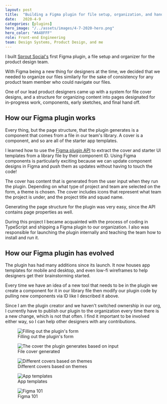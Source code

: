 ```yaml
---
layout: post
title:  "Building a Figma plugin for file setup, organization, and hand off"
date:   2020-4-9  
categories: [plugins]
hero_image: "/../assets/images/4-7-2020-hero.png"
hero_color: "#A48FFF"
role: Front-end Engineering
team: Design Systems, Product Design, and me
---
```


I built <a href="https://sproutsocial.com" title="work" target="_blank">Sprout Social's</a> first Figma plugin, a file setup and organizer for the product design team. 

With Figma being a new thing for designers at the time, we decided that we needed to organize our files similarly for the sake of consistency for any product team member who could navigate our files. 

One of our lead product designers came up with a system for file cover designs, and a structure for organizing content into pages designated for in-progress work, components, early sketches, and final hand off.

## How our Figma plugin works
Every thing, but the page structure, that the plugin generates is a component that comes from a file in our team's library. A cover is a component, and so are all of the starter app templates.

I learned how to use the <a target="_blank" href="https://www.figma.com/plugin-docs/api/api-overview/" title="Figma plugin API">Figma plugin API</a> to extract the cover and starter UI templates from a library file by their component ID. Using Figma components is particularly exciting because we can update component designs in Figma and push them as updates without having to touch the code! 

The cover has content that is generated from the user input when they run the plugin. Depending on what type of project and team are selected on the form, a theme is chosen. The cover includes icons that represent what team the project is under, and the project title and squad name.

Generating the page structure for the plugin was very easy, since the API contains page properties as well.

During this project I became acquainted with the process of coding in TypeScript and shipping a Figma plugin to our organization. I also was responsible for launching the plugin internally and teaching the team how to install and run it.

## How our Figma plugin has evolved
The plugin has had many additions since its launch. It now houses app templates for mobile and desktop, and even low-fi wireframes to help designers get their brainstorming started.

Every time we have an idea of a new tool that needs to be in the plugin we create a component for it in our library file then modify our plugin code by pulling new components via ID like I described it above.

Since I am the plugin creator and we haven't switched ownership in our org, I currently have to publish our plugin to the organization every time there is a new change, which is not that often. I find it important to be involved either way, so I can help other designers with any contributions.

<figure>
	<img src="../../../../../../assets/images/plugin-1.png" title="Filling out the plugin's form" />
	<figcaption class="media-caption center">Filling out the plugin's form</figcaption>
</figure>

<figure>
	<img src="../../../../../../assets/images/plugin-2.png" title="The cover the plugin generates based on input" />
	<figcaption class="media-caption center">File cover generated</figcaption>
</figure>

<figure>
	<img src="../../../../../../assets/images/plugin-3.png" title="Different covers based on themes" />
	<figcaption class="media-caption center">Different covers based on themes</figcaption>
</figure>

<figure>
	<img src="../../../../../../assets/images/plugin-4.png" title="App templates" />
	<figcaption class="media-caption center">App templates</figcaption>
</figure>

<figure>
	<img src="../../../../../../assets/images/plugin-5.png" title="Figma 101" />
	<figcaption class="media-caption center">Figma 101</figcaption>
</figure>